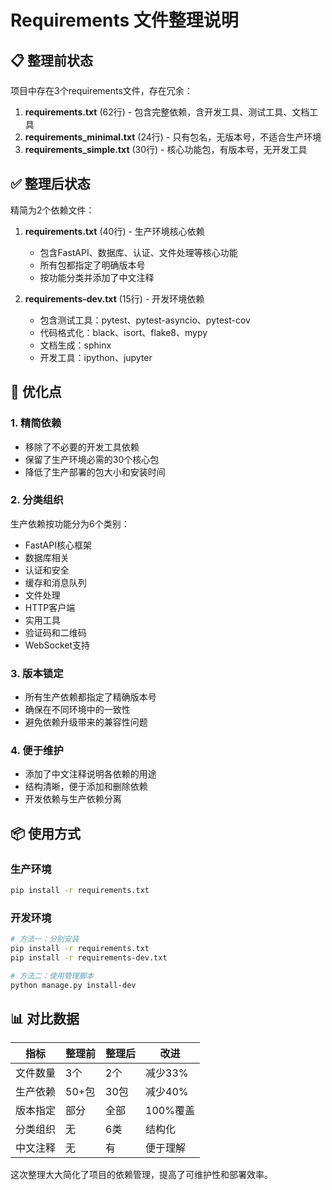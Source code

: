 # Requirements 文件整理说明

## 📋 整理前状态

项目中存在3个requirements文件，存在冗余：

1. **requirements.txt** (62行) - 包含完整依赖，含开发工具、测试工具、文档工具
2. **requirements_minimal.txt** (24行) - 只有包名，无版本号，不适合生产环境
3. **requirements_simple.txt** (30行) - 核心功能包，有版本号，无开发工具

## ✅ 整理后状态

精简为2个依赖文件：

1. **requirements.txt** (40行) - 生产环境核心依赖
   - 包含FastAPI、数据库、认证、文件处理等核心功能
   - 所有包都指定了明确版本号
   - 按功能分类并添加了中文注释

2. **requirements-dev.txt** (15行) - 开发环境依赖
   - 包含测试工具：pytest、pytest-asyncio、pytest-cov
   - 代码格式化：black、isort、flake8、mypy
   - 文档生成：sphinx
   - 开发工具：ipython、jupyter

## 🎯 优化点

### 1. 精简依赖
- 移除了不必要的开发工具依赖
- 保留了生产环境必需的30个核心包
- 降低了生产部署的包大小和安装时间

### 2. 分类组织
生产依赖按功能分为6个类别：
- FastAPI核心框架
- 数据库相关
- 认证和安全
- 缓存和消息队列
- 文件处理
- HTTP客户端
- 实用工具
- 验证码和二维码
- WebSocket支持

### 3. 版本锁定
- 所有生产依赖都指定了精确版本号
- 确保在不同环境中的一致性
- 避免依赖升级带来的兼容性问题

### 4. 便于维护
- 添加了中文注释说明各依赖的用途
- 结构清晰，便于添加和删除依赖
- 开发依赖与生产依赖分离

## 📦 使用方式

### 生产环境
```bash
pip install -r requirements.txt
```

### 开发环境
```bash
# 方法一：分别安装
pip install -r requirements.txt
pip install -r requirements-dev.txt

# 方法二：使用管理脚本
python manage.py install-dev
```

## 📊 对比数据

| 指标 | 整理前 | 整理后 | 改进 |
|------|--------|--------|------|
| 文件数量 | 3个 | 2个 | 减少33% |
| 生产依赖 | 50+包 | 30包 | 减少40% |
| 版本指定 | 部分 | 全部 | 100%覆盖 |
| 分类组织 | 无 | 6类 | 结构化 |
| 中文注释 | 无 | 有 | 便于理解 |

这次整理大大简化了项目的依赖管理，提高了可维护性和部署效率。